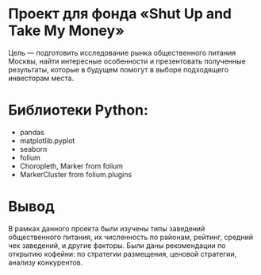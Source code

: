 # Проект для фонда «Shut Up and Take My Money»
Цель — подготовить исследование рынка общественного питания Москвы, найти интересные особенности и презентовать полученные результаты, которые в будущем помогут в выборе подходящего инвесторам места.

# Библиотеки Python:
- pandas
- matplotlib.pyplot
- seaborn
- folium
- Choropleth, Marker from folium
- MarkerCluster from folium.plugins

# Вывод
В рамках данного проекта были изучены типы заведений общественного питания, их численность по районам, рейтинг, средний чек заведений, и другие факторы. Были даны рекомендации по открытию кофейни: по стратегии размещения, ценовой стратегии, анализу конкурентов.
